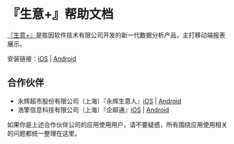 # 『生意+』帮助文档

[『生意+』](https://shengyiplus.com/)是胜因软件技术有限公司开发的新一代数据分析产品，主打移动端报表展示。

安装链接：[iOS](https://www.pgyer.com/shengyiplus-i) | [Android](https://www.pgyer.com/shengyiplus-a)

## 合作伙伴

- 永辉超市股份有限公司（上海）『永辉生意人』[iOS](https://www.pgyer.com/yh-i) | [Android](https://www.pgyer.com/yh-a)
- 浩擎信息科技有限公司（上海）『企邮通』[iOS](https://www.pgyer.com/qiyoutong-i) | [Android](https://www.pgyer.com/qiyoutong-a)

如果你是上述合作伙伴公司的应用使用用户，请不要疑惑，所有围绕应用使用相关的问题都统一整理在这里。
